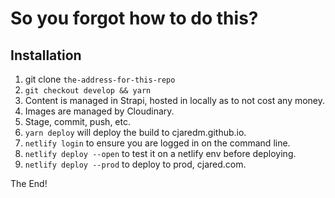 # So you forgot how to do this?

## Installation

1. git clone `the-address-for-this-repo`
2. `git checkout develop && yarn`
3. Content is managed in Strapi, hosted in locally as to not cost any money.
4. Images are managed by Cloudinary.
5. Stage, commit, push, etc.
6. `yarn deploy` will deploy the build to cjaredm.github.io.
7. `netlify login` to ensure you are logged in on the command line.
8. `netlify deploy --open` to test it on a netlify env before deploying.
9. `netlify deploy --prod` to deploy to prod, cjared.com.

The End!
